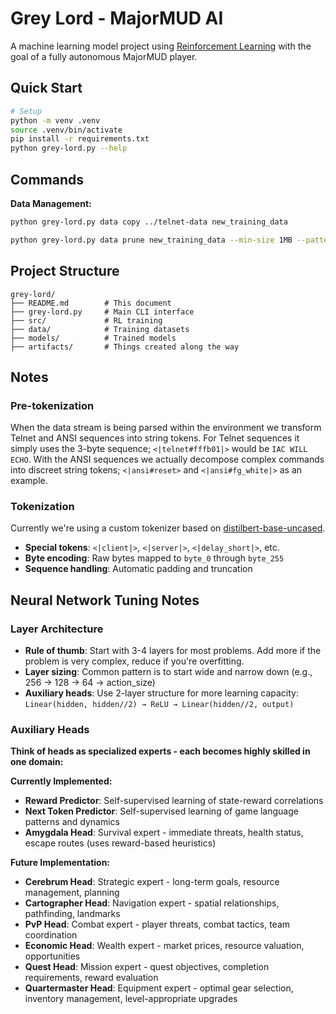 # Grey Lord - MajorMUD AI

A machine learning model project using [Reinforcement Learning](https://en.wikipedia.org/wiki/Reinforcement_learning) with the goal of a fully autonomous MajorMUD player. 

## Quick Start

```bash
# Setup
python -m venv .venv
source .venv/bin/activate
pip install -r requirements.txt
python grey-lord.py --help
```

## Commands

**Data Management:**
```bash
python grey-lord.py data copy ../telnet-data new_training_data
```
```bash
python grey-lord.py data prune new_training_data --min-size 1MB --pattern *.log
```

## Project Structure

```
grey-lord/
├── README.md        # This document
├── grey-lord.py     # Main CLI interface
├── src/             # RL training
├── data/            # Training datasets
├── models/          # Trained models
├── artifacts/       # Things created along the way
```

## Notes

### Pre-tokenization
When the data stream is being parsed within the environment we transform Telnet and ANSI sequences into string tokens. For Telnet sequences it simply uses the 3-byte sequence; `<|telnet#fffb01|>` would be `IAC WILL ECHO`. With the ANSI sequences we actually decompose complex commands into discreet string tokens; `<|ansi#reset>` and `<|ansi#fg_white|>` as an example.

### Tokenization
Currently we're using a custom tokenizer based on [distilbert-base-uncased](https://huggingface.co/distilbert/distilbert-base-uncased).
- **Special tokens**: `<|client|>`, `<|server|>`, `<|delay_short|>`, etc.
- **Byte encoding**: Raw bytes mapped to `byte_0` through `byte_255`
- **Sequence handling**: Automatic padding and truncation

## Neural Network Tuning Notes

### Layer Architecture
- **Rule of thumb**: Start with 3-4 layers for most problems. Add more if the problem is very complex, reduce if you're overfitting.
- **Layer sizing**: Common pattern is to start wide and narrow down (e.g., 256 → 128 → 64 → action_size)
- **Auxiliary heads**: Use 2-layer structure for more learning capacity: `Linear(hidden, hidden//2) → ReLU → Linear(hidden//2, output)`

### Auxiliary Heads
**Think of heads as specialized experts - each becomes highly skilled in one domain:**

**Currently Implemented:**
- **Reward Predictor**: Self-supervised learning of state-reward correlations
- **Next Token Predictor**: Self-supervised learning of game language patterns and dynamics
- **Amygdala Head**: Survival expert - immediate threats, health status, escape routes (uses reward-based heuristics)

**Future Implementation:**
- **Cerebrum Head**: Strategic expert - long-term goals, resource management, planning
- **Cartographer Head**: Navigation expert - spatial relationships, pathfinding, landmarks
- **PvP Head**: Combat expert - player threats, combat tactics, team coordination
- **Economic Head**: Wealth expert - market prices, resource valuation, opportunities
- **Quest Head**: Mission expert - quest objectives, completion requirements, reward evaluation
- **Quartermaster Head**: Equipment expert - optimal gear selection, inventory management, level-appropriate upgrades
